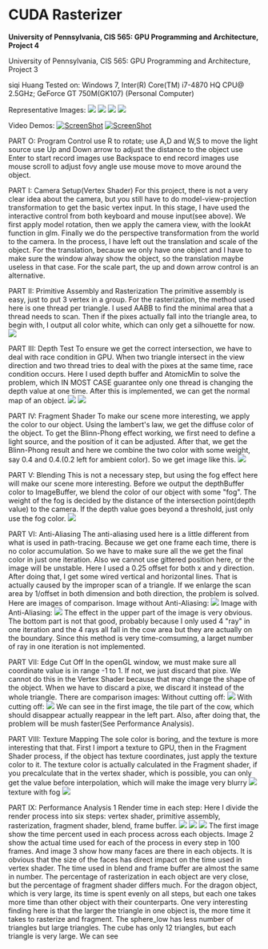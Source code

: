 CUDA Rasterizer
===============

**University of Pennsylvania, CIS 565: GPU Programming and Architecture, Project 4**

University of Pennsylvania, CIS 565: GPU Programming and Architecture, Project 3

siqi Huang Tested on: Windows 7, Inter(R) Core(TM) i7-4870 HQ CPU@ 2.5GHz; GeForce GT 750M(GK107) (Personal Computer)

Representative Images:
![](image/earth_sample_explain.bmp)
![](image/earth_sample.bmp)
![](image/dragon_onfire.bmp)
![](image/dragon_onfire_infog.bmp)

Video Demos:
[![ScreenShot](image/earth_screenshot.png)](https://youtu.be/fJt1fT1zZMo)
[![ScreenShot](image/dragon_screenshot.png)](https://youtu.be/PqhqiYVQujU)

PART O: Program Control
use R to rotate;
use A,D and W,S to move the light source
use Up and Down arrow to adjust the distance to the object
use Enter to start record images
use Backspace to end record images
use mouse scroll to adjust fovy angle
use mouse move to move around the object.

PART I: Camera Setup(Vertex Shader)
For this project, there is not a very clear idea about the camera, but you still have to do model-view-projection transformation to get the basic vertex input. In this stage, I have used the interactive control from both keyboard and mouse input(see above). We first apply model rotation, then we apply the camera view, with the lookAt function in glm. Finally we do the perspective transformation from the world to the camera. In the process, I have left out the translation and scale of the object. For the translation, because we only have one object and I have to make sure the window alway show the object, so the translation maybe useless in that case. For the scale part, the up and down arrow control is an alternative.

PART II: Primitive Assembly and Rasterization
The primitive assembly is easy, just to put 3 vertex in a group. For the rasterization, the method used here is one thread per triangle. I used AABB to find the minimal area that a thread needs to scan. Then if the pixes actually fall into the triangle area, to begin with, I output all color white, which can only get a silhouette for now.
![](image/cow_shape.bmp)

PART III: Depth Test
To ensure we get the correct intersection, we have to deal with race condition in GPU. When two triangle intersect in the view direction and two thread tries to deal with the pixes at the same time, race condition occurs. Here I used depth buffer and AtomicMin to solve the problem, which IN MOST CASE guarantee only one thread is changing the depth value at one time. After this is implemented, we can get the normal map of an object.
![](image/cow_normal1.bmp)
![](image/cow_normal2.bmp)

PART IV: Fragment Shader
To make our scene more interesting, we apply the color to our object. Using the lambert's law, we get the diffuse color of the object. To get the Blinn-Phong effect working, we first need to define a light source, and the position of it can be adjusted. After that, we get the Blinn-Phong result and here we combine the two color with some weight, say 0.4 and 0.4.(0.2 left for ambient color). So we get image like this.
![](image/dragon.bmp)

PART V: Blending
This is not a necessary step, but using the fog effect here will make our scene more interesting. Before we output the depthBuffer color to ImageBuffer, we blend the color of our object with some "fog". The weight of the fog is decided by the distance of the intersection point(depth value) to the camera. If the depth value goes beyond a threshold, just only use the fog color.
![](image/dragon_infog.bmp)

PART VI: Anti-Aliasing
The anti-aliasing used here is a little different from what is used in path-tracing. Because we get one frame each time, there is no color accumulation. So we have to make sure all the we get the final color in just one iteration. Also we cannot use gittered position here, or the image will be unstable. Here I used a 0.25 offset for both x and y direction. After doing that, I get some wired vertical and horizontal lines. That is actually caused by the improper scan of a triangle. If we enlarge the scan area by 1/offset in both dimension and both direction, the problem is solved. Here are images of comparison.
Image without Anti-Aliasing:
![](image/withoutAnti.bmp)
Image with Anti-Aliasing:
![](image/withAnti.bmp)
The effect in the upper part of the image is very obvious. The bottom part is not that good, probably because I only used 4 "ray" in one iteration and the 4 rays all fall in the cow area but they are actually on the boundary. Since this method is very time-comsuming, a larget number of ray in one iteration is not implemented.

PART VII: Edge Cut Off
In the openGL window, we must make sure all coordinate value is in range -1 to 1. If not, we just discard that pixe. We cannot do this in the Vertex Shader because that may change the shape of the object. When we have to discard a pixe, we discard it instead of the whole triangle. There are comparison images:
Without cutting off:
![](image/cow_cutFree.bmp)
With cutting off:
![](image/cow_cut.bmp)
We can see in the first image, the tile part of the cow, which should disappear actually reappear in the left part. Also, after doing that, the problem will be mush faster(See Performance Analysis).

PART VIII: Texture Mapping
The sole color is boring, and the texture is more interesting that that. First I import a texture to GPU, then in the Fragment Shader process, if the object has texture coordinates, just apply the texture color to it. The texture color is actually calculated in the Fragment shader, if you precalculate that in the vertex shader, which is possible, you can only get the value before interpolation, which will make the image very blurry
![](image/dragon_onfire.bmp)
texture with fog
![](image/dragon_onfire_infog.bmp)

PART IX: Performance Analysis
1 Render time in each step:
Here I divide the render process into six steps: vertex shader, primitive assembly, rasterization, fragment shader, blend, frame buffer.
![](image/ana_crossobjects1.png)
![](image/ana_crossobjects3.png)
![](image/ana_crossobjects2.png)
The first image show the time percent used in each process across each objects. Image 2 show the actual time used for each of the process in every step in 100 frames. And image 3 show how many faces are there in each objects.
It is obvious that the size of the faces has direct impact on the time used in vertex shader. The time used in blend and frame buffer are almost the same in number. The percentage of rasterization in each object are very close, but the percentage of fragment shader differs much. For the dragon object, which is very large, its time is spent evenly on all steps, but each one takes more time than other object with their counterparts. One very interesting finding here is that the larger the triangle in one object is, the more time it takes to rasterize and fragment. The sphere_low has less number of triangles but large triangles. The cube has only 12 triangles, but each triangle is very large. We can see
